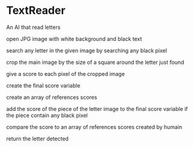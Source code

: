 # TextReader

An AI that read letters

open JPG image with white background and black text

search any letter in the given image by searching any black pixel

crop the main image by the size of a square around the letter just found

give a score to each pixel of the cropped image

create the final score variable 

create an array of references scores

add the score of the piece of the letter image to the final score variable if the piece contain any black pixel

compare the score to an array of references scores created by humain

return the letter detected
